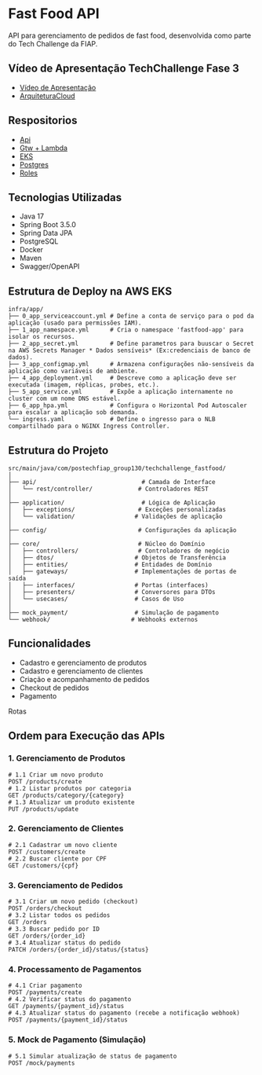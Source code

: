 # Fast Food API

API para gerenciamento de pedidos de fast food, desenvolvida como parte do Tech Challenge da FIAP.

## Vídeo de Apresentação TechChallenge Fase 3 

- [Vídeo de Apresentação](https://www.youtube.com/watch?v=XySUTroo2dk)
- [ArquiteturaCloud](https://drive.google.com/file/d/1XkkO6LtAgdIEdRIBXZHgui45NchHm7Q_/view?usp=sharing)

## Respositorios

- [Api](https://github.com/humbfei-fiap/soat-tech-challenge-fast-food-app)
- [Gtw + Lambda](https://github.com/humbfei-fiap/soat-tech-challenge-infra-gtw-lambda)
- [EKS](https://github.com/humbfei-fiap/soat-tech-challenge-infra-eks)
- [Postgres](https://github.com/humbfei-fiap/soat-tech-challenge-infra-postgres)
- [Roles](https://github.com/humbfei-fiap/soat-tech-challenge-infra-roles)


## Tecnologias Utilizadas

- Java 17
- Spring Boot 3.5.0
- Spring Data JPA
- PostgreSQL
- Docker
- Maven
- Swagger/OpenAPI

## Estrutura de Deploy na AWS EKS
```
infra/app/
├── 0_app_serviceaccount.yml # Define a conta de serviço para o pod da aplicação (usado para permissões IAM).
├── 1_app_namespace.yml      # Cria o namespace 'fastfood-app' para isolar os recursos.
├── 2_app_secret.yml         # Define parametros para buuscar o Secret na AWS Secrets Manager * Dados sensíveis* (Ex:credenciais de banco de dados).
├── 3_app_configmap.yml      # Armazena configurações não-sensíveis da aplicação como variáveis de ambiente.
├── 4_app_deployment.yml     # Descreve como a aplicação deve ser executada (imagem, réplicas, probes, etc.).
├── 5_app_service.yml        # Expõe a aplicação internamente no cluster com um nome DNS estável.
├── 6_app_hpa.yml            # Configura o Horizontal Pod Autoscaler para escalar a aplicação sob demanda.
└── ingress.yaml             # Define o ingresso para o NLB compartilhado para o NGINX Ingress Controller.

```

## Estrutura do Projeto

```
src/main/java/com/postechfiap_group130/techchallenge_fastfood/
│
├── api/                              # Camada de Interface
│   └── rest/controller/             # Controladores REST
│
├── application/                      # Lógica de Aplicação
│   ├── exceptions/                  # Exceções personalizadas
│   └── validation/                 # Validações de aplicação
│
├── config/                          # Configurações da aplicação
│
├── core/                            # Núcleo do Domínio
│   ├── controllers/                 # Controladores de negócio
│   ├── dtos/                       # Objetos de Transferência
│   ├── entities/                   # Entidades de Domínio
│   ├── gateways/                   # Implementações de portas de saída
│   ├── interfaces/                 # Portas (interfaces)
│   ├── presenters/                 # Conversores para DTOs
│   └── usecases/                   # Casos de Uso
│
├── mock_payment/                   # Simulação de pagamento
└── webhook/                       # Webhooks externos
```

## Funcionalidades

- Cadastro e gerenciamento de produtos
- Cadastro e gerenciamento de clientes
- Criação e acompanhamento de pedidos
- Checkout de pedidos
- Pagamento


Rotas


## Ordem para Execução das APIs

### 1. Gerenciamento de Produtos
```http
# 1.1 Criar um novo produto
POST /products/create
# 1.2 Listar produtos por categoria
GET /products/category/{category}
# 1.3 Atualizar um produto existente
PUT /products/update
```

### 2. Gerenciamento de Clientes
```http
# 2.1 Cadastrar um novo cliente
POST /customers/create
# 2.2 Buscar cliente por CPF
GET /customers/{cpf}
```

### 3. Gerenciamento de Pedidos
```http
# 3.1 Criar um novo pedido (checkout)
POST /orders/checkout
# 3.2 Listar todos os pedidos
GET /orders
# 3.3 Buscar pedido por ID
GET /orders/{order_id}
# 3.4 Atualizar status do pedido
PATCH /orders/{order_id}/status/{status}
```

### 4. Processamento de Pagamentos
```http
# 4.1 Criar pagamento
POST /payments/create
# 4.2 Verificar status do pagamento
GET /payments/{payment_id}/status
# 4.3 Atualizar status do pagamento (recebe a notificação webhook)
POST /payments/{payment_id}/status
```

### 5. Mock de Pagamento (Simulação)
```http
# 5.1 Simular atualização de status de pagamento
POST /mock/payments
```

